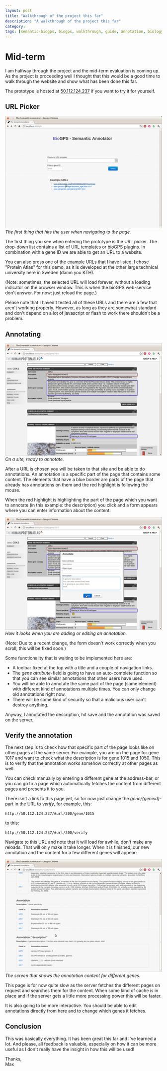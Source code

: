 ```yaml
---
layout: post
title: "Walkthrough of the project this far"
description: "A walkthrough of the project this far"
category: 
tags: [semantic-biogps, biogps, walkthrough, guide, annotation, biology, semantic web, tutorial]
---
```


Mid-term
========

I am halfway through the project and the mid-term evaluation is coming up.
As the project is proceeding well I thought that this would be a good
time to walk through the website and show what has been done this far.

The prototype is hosted at [50.112.124.237](http://50.112.124.237/) if you want to try it for yourself.

URL Picker
----------

![ Screenshot of the URL picker ](/images/screen-first-page.png)
_The first thing that hits the user when navigating to the page._

The first thing you see when entering the prototype is the URL picker.
The drop-down list contains a list of URL templates or bioGPS plugins. 
In combination with a gene ID we are able to get an URL to a website.

You can also press one of the example URLs that I have listed. I chose 
"Protein Atlas" for this demo, as it is developed at the other large technical
university here in Sweden (damn you KTH).

(Note: sometimes, the selected URL will load forever, without a loading indicator on 
the browser window. This is when the bioGPS web-service don't answer. For now: 
just reload the page.)

Please note that I haven't tested all of these URLs and there are a few that
aren't working properly. However, as long as they are somewhat standard and don't
depend on a lot of javascript or flash to work there shouldn't be a problem.

Annotating
----------

![ Screenshot of Protein Atlas ](/images/screen-annotation.png)
_On a site, ready to annotate._

After a URL is chosen you will be taken to that site and be able to do annotations.
An annotation is a specific part of the page that contains some content. The
elements that have a blue border are parts of the page that already has annotations on
them and the red highlight is following the mouse.

When the red highlight is highlighting the part of the page which you want to
annotate (in this example: the description) you click and a form appears where
you can enter information about the content:

![ Screenshot of an annotation view ](/images/screen-open-annotation.png)
_How it looks when you are adding or editing an annotation._

(Note: Due to a recent change, the form doesn't work correctly when you scroll, 
this will be fixed soon.)

Some functionality that is waiting to be implemented here are:

+ A toolbar fixed at the top with a title and a couple of navigation links.
+ The _gene attribute_-field is going to have an auto-complete function so that
  you can see similar annotations that other users have used.
+ You will be able to annotate the same part of the page (same element) with different
  kind of annotations multiple times. You can only change old annotations right now.
+ There will be some kind of security so that a malicious user can't destroy anything.

Anyway, I annotated the description, hit save and the annotation was saved on the server.

Verify the annotation
---------------------

The next step is to check how that specific part of the page looks like on other pages
at the same server. For example, you are on the page for gene 1017 and want to check what the description
is for gene 1015 and 1050. This is to verify that the annotation works somehow correctly at
other pages as well.

You can check manually by entering a different gene at the address-bar, or you can go to a
page which automatically fetches the content from different pages and presents it to you.

There isn't a link to this page yet, so for now just change the _gene/{geneid}_-part in the URL to
_verify_, for example, this:

    http://50.112.124.237/#url/200/gene/1015

to this:

    http://50.112.124.237/#url/200/verify

Navigate to this URL and note that it will load for awhile, don't make any reloads. That will only make it take longer. When it is finished, our new annotation and the content for a few different genes will appear:

![ Screenshot of the verification view ](/images/screen-verify.png)
_The screen that shows the annotation content for different genes._

This page is for now quite slow as the server fetches the different pages on request and searches them for the content. When some kind of cache is in place and if the server
gets a little more processing power this will be faster.

It is also going to be more interactive. You should be able to edit annotations directly
from here and to change which genes it fetches.

Conclusion
----------
This was basically everything. It has been great this far and I've learned a lot.
And please, all feedback is valuable, especially on how it can be more useful as
I don't really have the insight in how this will be used!

Thanks,  
Max
